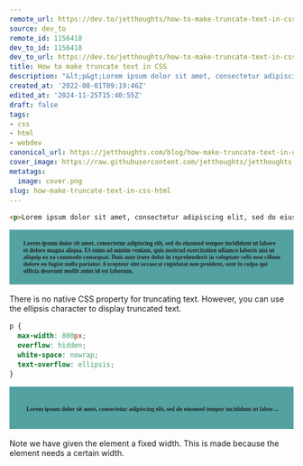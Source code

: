 ```yaml
---
remote_url: https://dev.to/jetthoughts/how-to-make-truncate-text-in-css-4chi
source: dev_to
remote_id: 1156418
dev_to_id: 1156418
dev_to_url: https://dev.to/jetthoughts/how-to-make-truncate-text-in-css-4chi
title: How to make truncate text in CSS
description: "&lt;p&gt;Lorem ipsum dolor sit amet, consectetur adipiscing elit, sed do eiusmod tempor incididunt..."
created_at: '2022-08-01T09:19:46Z'
edited_at: '2024-11-25T15:40:55Z'
draft: false
tags:
- css
- html
- webdev
canonical_url: https://jetthoughts.com/blog/how-make-truncate-text-in-css-html/
cover_image: https://raw.githubusercontent.com/jetthoughts/jetthoughts.github.io/master/content/blog/how-make-truncate-text-in-css-html/cover.png
metatags:
  image: cover.png
slug: how-make-truncate-text-in-css-html
---
```

```html
<p>Lorem ipsum dolor sit amet, consectetur adipiscing elit, sed do eiusmod tempor incididunt ut labore et dolore magna aliqua. Ut enim ad minim veniam, quis nostrud exercitation ullamco laboris nisi ut aliquip ex ea commodo consequat. Duis aute irure dolor in reprehenderit in voluptate velit esse cillum dolore eu fugiat nulla pariatur. Excepteur sint occaecat cupidatat non proident, sunt in culpa qui officia deserunt mollit anim id est laborum.</p>
```
![Image description](file_0.png)

There is no native CSS property for truncating text. However, you can use the ellipsis character to display truncated text.
```css
p {
  max-width: 800px;
  overflow: hidden;
  white-space: nowrap;
  text-overflow: ellipsis;
}
```
![Image description](file_1.png)

Note we have given the element a fixed width. This is made because the element needs a certain width. 